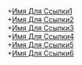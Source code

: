 <br>+[Имя Для Ссылки1](./raw/LinkCode.py#NeClass)
<br>+[Имя Для Ссылки2](./raw/LinkCode.py#NeClass.name)
<br>+[Имя Для Ссылки3](./raw/LinkCode.py#NeClass.__call__)
<br>+[Имя Для Ссылки4](./raw/LinkCode.py#another_function)
<br>+[Имя Для Ссылки5](./raw/LinkCode.py#__name__)
<br>+[Имя Для Ссылки6](./raw/LinkCode.py#Химичим)